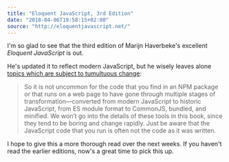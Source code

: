 ```yaml
---
title: "Eloquent JavaScript, 3rd Edition"
date: "2018-04-06T19:58:15+02:00"
source: "http://eloquentjavascript.net/"
---
```


I'm so glad to see that the third edition of Marijn Haverbeke's excellent <cite>Eloquent JavaScript</cite> is out.

He's updated it to reflect modern JavaScript, but he wisely leaves alone [topics which are subject to tumultuous change](http://eloquentjavascript.net/10_modules.html#p_0kzBnsBjVM):

> So it is not uncommon for the code that you find in an NPM package or that runs on a web page to have gone through multiple stages of transformation—converted from modern JavaScript to historic JavaScript, from ES module format to CommonJS, bundled, and minified. We won’t go into the details of these tools in this book, since they tend to be boring and change rapidly. Just be aware that the JavaScript code that you run is often not the code as it was written.

I hope to give this a more thorough read over the next weeks. If you haven't read the earlier editions, now's a great time to pick this up.
